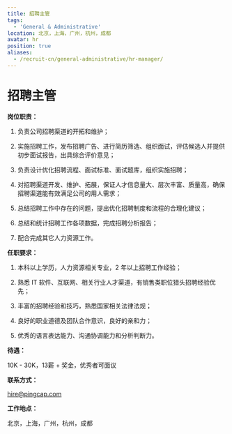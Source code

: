 ```yaml
---
title: 招聘主管
tags:
  - 'General & Administrative'
location: 北京，上海，广州，杭州，成都
avatar: hr
position: true
aliases:
  - /recruit-cn/general-administrative/hr-manager/
---
```


# 招聘主管

**岗位职责：**

1. 负责公司招聘渠道的开拓和维护；

2. 实施招聘工作，发布招聘广告、进行简历筛选、组织面试，评估候选人并提供初步面试报告，出具综合评价意见；

3. 负责设计优化招聘流程、面试标准、面试题库，组织实施招聘；

4. 对招聘渠道开发、维护、拓展，保证人才信息量大、层次丰富、质量高，确保招聘渠道能有效满足公司的用人需求；

5. 总结招聘工作中存在的问题，提出优化招聘制度和流程的合理化建议；

6. 总结和统计招聘工作各项数据，完成招聘分析报告；

7. 配合完成其它人力资源工作。

**任职要求：**

1. 本科以上学历，人力资源相关专业，2 年以上招聘工作经验； 

2. 熟悉 IT 软件、互联网、相关行业人才渠道，有销售类职位猎头招聘经验优先； 

3. 丰富的招聘经验和技巧，熟悉国家相关法律法规； 

4. 良好的职业道德及团队合作意识，良好的亲和力； 

5. 优秀的语言表达能力、沟通协调能力和分析判断力。

**待遇：**

10K - 30K，13薪 + 奖金，优秀者可面议

**联系方式：**

hire@pingcap.com

**工作地点：**

北京，上海，广州，杭州，成都
